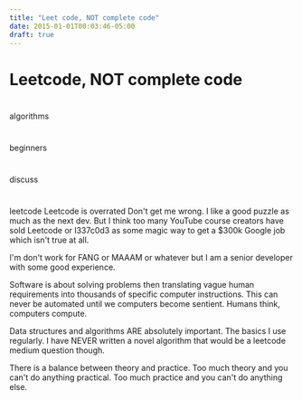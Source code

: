 ```yaml
---
title: "Leet code, NOT complete code"
date: 2015-01-01T00:03:46-05:00
draft: true
---
```


# Leetcode, NOT complete code

#

algorithms

#

beginners

#

discuss

#

leetcode
Leetcode is overrated
Don't get me wrong. I like a good puzzle as much as the next dev. But I think too many YouTube course creators have sold Leetcode or l337c0d3 as some magic way to get a $300k Google job which isn't true at all.

I'm don't work for FANG or MAAAM or whatever but I am a senior developer with some good experience.

Software is about solving problems then translating vague human requirements into thousands of specific computer instructions. This can never be automated until we computers become sentient. Humans think, computers compute.

Data structures and algorithms ARE absolutely important. The basics I use regularly. I have NEVER written a novel algorithm that would be a leetcode medium question though.

There is a balance between theory and practice. Too much theory and you can't do anything practical. Too much practice and you can't do anything else.
